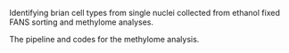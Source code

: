 Identifying brian cell types from single nuclei collected from ethanol fixed FANS sorting and methylome analyses.

The pipeline and codes for the methylome analysis.
